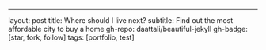 ---
layout: post
title: Where should I live next?
subtitle: Find out the most affordable city to buy a home
gh-repo: daattali/beautiful-jekyll
gh-badge: [star, fork, follow]
tags: [portfolio, test]



